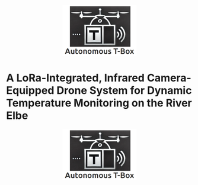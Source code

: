 <p align="center">
  <img src="images/logo_repository.png" alt="Logo" width="200"/>
</p>

# A LoRa-Integrated, Infrared Camera-Equipped Drone System for Dynamic Temperature Monitoring on the River Elbe

<p align="center">
  <img src="images/logo_repository.png" alt="Logo" width="200"/>
</p>

